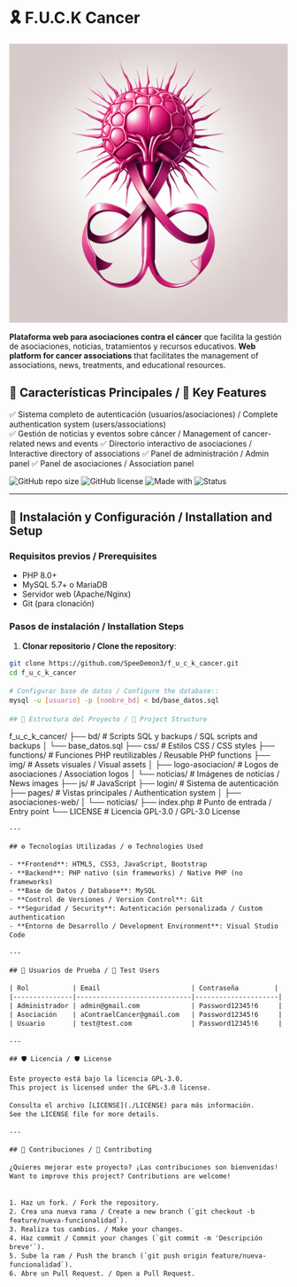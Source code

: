# 🎗️ F.U.C.K Cancer 

![Logo del Proyecto](img/logo-web.jpg)


**Plataforma web para asociaciones contra el cáncer** que facilita la gestión de asociaciones, noticias, tratamientos y recursos educativos.
**Web platform for cancer associations** that facilitates the management of associations, news, treatments, and educational resources.


## 🌟 Características Principales / 🌟 Key Features

✅ Sistema completo de autenticación (usuarios/asociaciones) / Complete authentication system (users/associations)  
✅ Gestión de noticias y eventos sobre cáncer / Management of cancer-related news and events 
✅ Directorio interactivo de asociaciones / Interactive directory of associations 
✅ Panel de administración / Admin panel 
✅ Panel de asociaciones / Association panel 

![GitHub repo size](https://img.shields.io/github/repo-size/SpeeDemon3/f_u_c_k_cancer)
![GitHub license](https://img.shields.io/github/license/SpeeDemon3/f_u_c_k_cancer?color=blue)
![Made with](https://img.shields.io/badge/PHP-8.0+-purple)
![Status](https://img.shields.io/badge/status-en%20desarrollo-yellow)

---

## 🚀 Instalación y Configuración / Installation and Setup

### Requisitos previos / Prerequisites
- PHP 8.0+
- MySQL 5.7+ o MariaDB
- Servidor web (Apache/Nginx)
- Git (para clonación)

### Pasos de instalación / Installation Steps

1. **Clonar repositorio / Clone the repository**:

```bash
git clone https://github.com/SpeeDemon3/f_u_c_k_cancer.git
cd f_u_c_k_cancer

# Configurar base de datos / Configure the database::
mysql -u [usuario] -p [nombre_bd] < bd/base_datos.sql

## 📁 Estructura del Proyecto / 📁 Project Structure

```
f_u_c_k_cancer/
├── bd/                  # Scripts SQL y backups / SQL scripts and backups
│   └── base_datos.sql
├── css/                 # Estilos CSS / CSS styles
├── functions/           # Funciones PHP reutilizables / Reusable PHP functions
├── img/                 # Assets visuales / Visual assets
│   ├── logo-asociacion/ # Logos de asociaciones / Association logos
│   └── noticias/        # Imágenes de noticias / News images
├── js/                  # JavaScript
├── login/               # Sistema de autenticación
├── pages/               # Vistas principales / Authentication system
│   ├── asociaciones-web/
│   └── noticias/
├── index.php            # Punto de entrada / Entry point
└── LICENSE              # Licencia GPL-3.0 / GPL-3.0 License
```
---

## ⚙️ Tecnologías Utilizadas / ⚙️ Technologies Used

- **Frontend**: HTML5, CSS3, JavaScript, Bootstrap
- **Backend**: PHP nativo (sin frameworks) / Native PHP (no frameworks)
- **Base de Datos / Database**: MySQL
- **Control de Versiones / Version Control**: Git
- **Seguridad / Security**: Autenticación personalizada / Custom authentication
- **Entorno de Desarrollo / Development Environment**: Visual Studio Code

---

## 👥 Usuarios de Prueba / 👥 Test Users

| Rol           | Email                       | Contraseña         |
|---------------|-----------------------------|---------------------|
| Administrador | admin@gmail.com             | Password12345!6     |
| Asociación    | aContraelCancer@gmail.com   | Password12345!6     |
| Usuario       | test@test.com               | Password12345!6     |

---

## 🛡️ Licencia / 🛡️ License

Este proyecto está bajo la licencia GPL-3.0.  
This project is licensed under the GPL-3.0 license.

Consulta el archivo [LICENSE](./LICENSE) para más información.
See the LICENSE file for more details.

---

## 🤝 Contribuciones / 🤝 Contributing

¿Quieres mejorar este proyecto? ¡Las contribuciones son bienvenidas!
Want to improve this project? Contributions are welcome!


1. Haz un fork. / Fork the repository.
2. Crea una nueva rama / Create a new branch (`git checkout -b feature/nueva-funcionalidad`).
3. Realiza tus cambios. / Make your changes.
4. Haz commit / Commit your changes (`git commit -m 'Descripción breve'`).
5. Sube la ram / Push the branch (`git push origin feature/nueva-funcionalidad`).
6. Abre un Pull Request. / Open a Pull Request.
